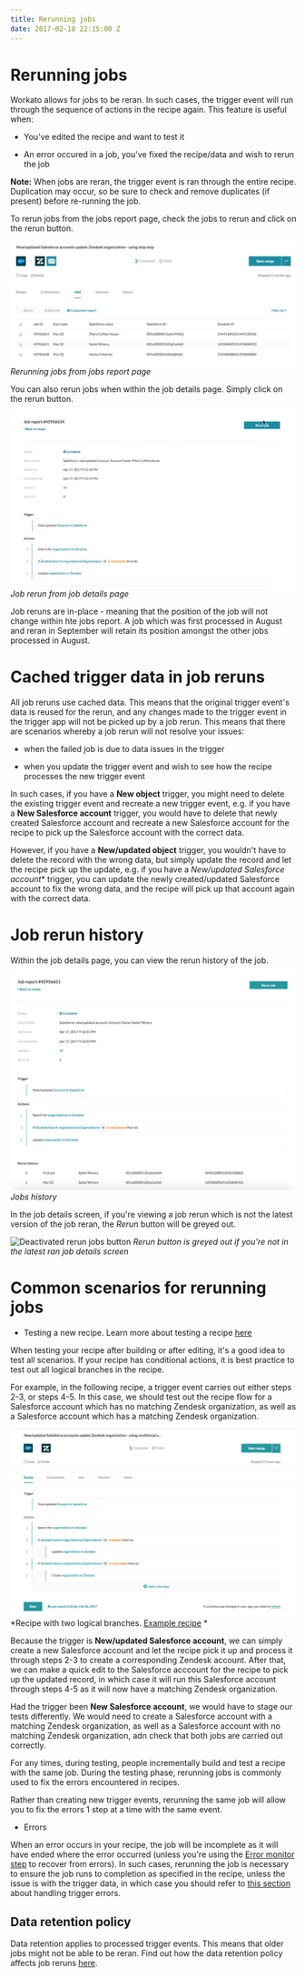 ```yaml
---
title: Rerunning jobs
date: 2017-02-18 22:15:00 Z
---
```


# Rerunning jobs
Workato allows for jobs to be reran. In such cases, the trigger event will run through the sequence of actions in the recipe again. This feature is useful when:

- You've edited the recipe and want to test it

- An error occured in a job, you've fixed the recipe/data and wish to rerun the job

**Note:** When jobs are reran, the trigger event is ran through the entire recipe. Duplication may occur, so be sure to check and remove duplicates (if present) before re-running the job.

To rerun jobs from the jobs report page, check the jobs to rerun and click on the rerun button.

![Job rerun from jobs report page](/assets/images/rerun-jobs/job-rerun-from-report.gif)
*Rerunning jobs from jobs report page*

You can also rerun jobs when within the job details page. Simply click on the rerun button.

![Job rerun from job details page](/assets/images/rerun-jobs/job-rerun-from-details.gif)
*Job rerun from job details page*

Job reruns are in-place - meaning that the position of the job will not change within hte jobs report. A job which was first processed in August and reran in September will retain its position amongst the other jobs processed in August.

# Cached trigger data in job reruns
All job reruns use cached data. This means that the original trigger event's data is reused for the rerun, and any changes made to the trigger event in the trigger app will not be picked up by a job rerun. This means that there are scenarios whereby a job rerun will not resolve your issues:

- when the failed job is due to data issues in the trigger

- when you update the trigger event and wish to see how the recipe processes the new trigger event

In such cases, if you have a **New object** trigger, you might need to delete the existing trigger event and recreate a new trigger event, e.g. if you have a **New Salesforce account** trigger, you would have to delete that newly created Salesforce account and recreate a new Salesforce account for the recipe to pick up the Salesforce account with the correct data.

However, if you have a **New/updated object** trigger, you wouldn't have to delete the record with the wrong data, but simply update the record and let the recipe pick up the update, e.g. if you have a *New/updated Salesforce account** trigger, you can update the newly created/updated Salesforce account to fix the wrong data, and the recipe will pick up that account again with the correct data.

# Job rerun history
Within the job details page, you can view the rerun history of the job.

![Jobs history](/assets/images/rerun-jobs/jobs-history.png)
*Jobs history*

In the job details screen, if you're viewing a job rerun which is not the latest version of the job reran, the *Rerun* button will be greyed out.

![Deactivated rerun jobs button](/assets/images/recipes/rerun-jobs/non-latest-job-rerun.png)
*Rerun button is greyed out if you're not in the latest ran job details screen*

# Common scenarios for rerunning jobs

- Testing a new recipe. Learn more about testing a recipe [here](http://docs.workato.com/recipes/start-and-stop.html)

When testing your recipe after building or after editing, it's a good idea to test all scenarios. If your recipe has conditional actions, it is best practice to test out all logical branches in the recipe.

For example, in the following recipe, a trigger event carries out either steps 2-3, or steps 4-5. In this case, we should test out the recipe flow for a Salesforce account which has no matching Zendesk organization, as well as a Salesforce account which has a matching Zendesk organization.

![Example recipe](/assets/images/rerun-jobs/example-recipe.png)
*Recipe with two logical branches. [Example recipe](https://www.workato.com/recipes/480358) *

Because the trigger is **New/updated Salesforce account**, we can simply create a new Salesforce account and let the recipe pick it up and process it through steps 2-3 to create a corresponding Zendesk account. After that, we can make a quick edit to the Salesforce acccount for the recipe to pick up the updated record, in which case it will run this Salesforce account through steps 4-5 as it will now have a matching Zendesk organization.

Had the trigger been **New Salesforce account**, we would have to stage our tests differently. We would need to create a Salesforce account with a matching Zendesk organization, as well as a Salesforce account with no matching Zendesk organization, adn check that both jobs are carried out correctly.

For any times, during testing, people incrementally build and test a recipe with the same job. During the testing phase, rerunning jobs is commonly used to fix the errors encountered in recipes.

Rather than creating new trigger events, rerunning the same job will allow you to fix the errors 1 step at a time with the same event.

- Errors

When an error occurs in your recipe, the job will be incomplete as it will have ended where the error occurred (unless you're using the [Error monitor step](steps.md#action-with-error-handler-step) to recover from errors). In such cases, rerunning the job is necessary to ensure the job runs to completion as specified in the recipe, unless the issue is with the trigger data, in which case you should refer to [this section](#cached-trigger-data-in-job-reruns) about handling trigger errors.

## Data retention policy
Data retention applies to processed trigger events. This means that older jobs might not be able to be reran. Find out how the data retention policy affects job reruns [here](/data-retention.md).
